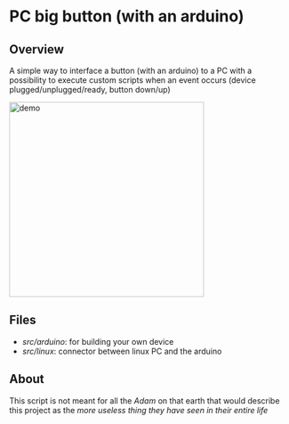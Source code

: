 # PC big button (with an arduino)

## Overview

A simple way to interface a button (with an arduino) to a PC with a possibility to execute custom scripts 
when an event occurs (device plugged/unplugged/ready, button down/up)

<img src="assets/demo_final.gif" align="center" alt="demo" width="350"/>

## Files

- *src/arduino*: for building your own device
- *src/linux*: connector between linux PC and the arduino

## About

This script is not meant for all the *Adam* on that earth that would describe this project as the *more useless thing they have seen in their entire life*
